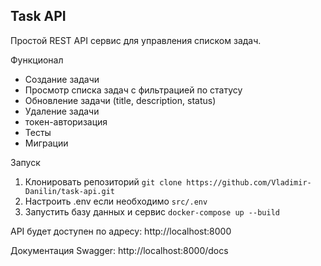 ## Task API
Простой REST API сервис для управления списком задач.

Функционал
- Создание задачи
- Просмотр списка задач с фильтрацией по статусу
- Обновление задачи (title, description, status)
- Удаление задачи
- токен-авторизация
- Тесты
- Миграции

Запуск
1. Клонировать репозиторий ```git clone https://github.com/Vladimir-Danilin/task-api.git```
2. Настроить .env если необходимо ```src/.env```
3. Запустить базу данных и сервис ```docker-compose up --build```

API будет доступен по адресу: http://localhost:8000

Документация Swagger: http://localhost:8000/docs
